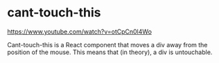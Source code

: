 # cant-touch-this

https://www.youtube.com/watch?v=otCpCn0l4Wo

Cant-touch-this is a React component that moves a div away from the position of the mouse. This means that (in theory), a div is untouchable.


